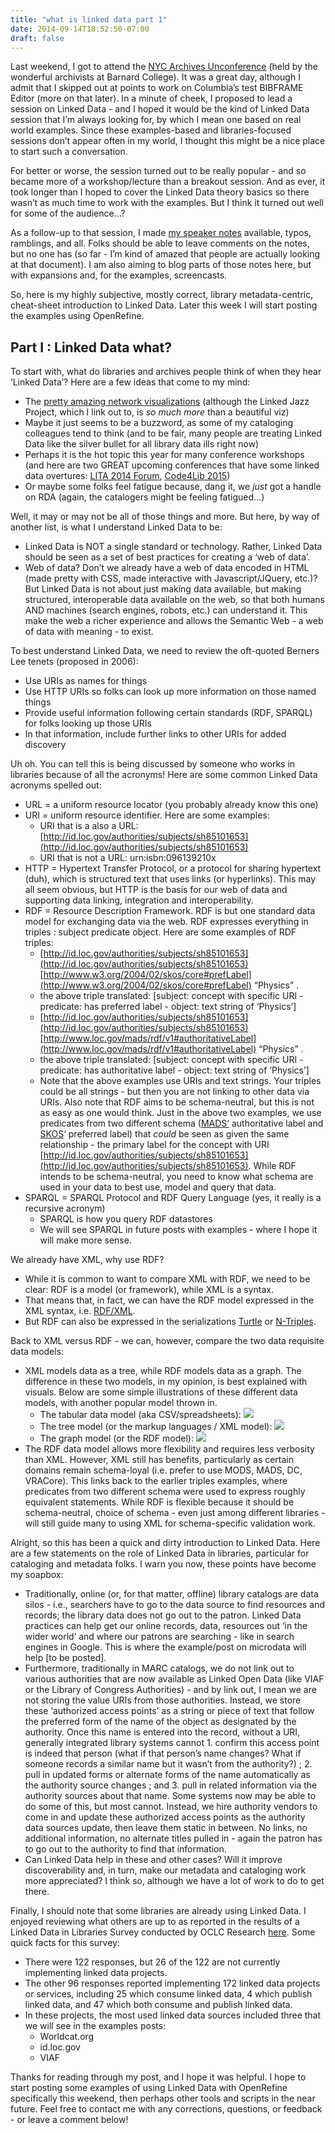 ```yaml
---
title: "what is linked data part 1"
date: 2014-09-14T18:52:50-07:00
draft: false
---
```


Last weekend, I got to attend the [NYC Archives Unconference](http://nycarchivesunconference.wordpress.com/) (held by the wonderful archivists at Barnard College). It was a great day, although I admit that I skipped out at points to work on Columbia’s test BIBFRAME Editor (more on that later). In a minute of cheek, I proposed to lead a session on Linked Data - and I hoped it would be the kind of Linked Data session that I’m always looking for, by which I mean one based on real world examples. Since these examples-based and libraries-focused sessions don’t appear often in my world, I thought this might be a nice place to start such a conversation.

For better or worse, the session turned out to be really popular - and so became more of a workshop/lecture than a breakout session. And as ever, it took longer than I hoped to cover the Linked Data theory basics so there wasn’t as much time to work with the examples. But I think it turned out well for some of the audience…?

As a follow-up to that session, I made [my speaker notes](https://docs.google.com/document/d/1MayAPDpxT05EwrxCaat826hk0U7g8GiRHQ6Y42V5SzY/edit?usp=sharing) available, typos, ramblings, and all. Folks should be able to leave comments on the notes, but no one has (so far - I’m kind of amazed that people are actually looking at that document). I am also aiming to blog parts of those notes here, but with expansions and, for the examples, screencasts.

So, here is my highly subjective, mostly correct, library metadata-centric, cheat-sheet introduction to Linked Data. Later this week I will start posting the examples using OpenRefine.

## Part I : Linked Data what?

To start with, what do libraries and archives people think of when they hear ‘Linked Data’? Here are a few ideas that come to my mind:

* The [pretty amazing network visualizations](http://linkedjazz.org/network/) (although the Linked Jazz Project, which I link out to, is _so much more_ than a beautiful viz)
* Maybe it just seems to be a buzzword, as some of my cataloging colleagues tend to think (and to be fair, many people are treating Linked Data like the silver bullet for all library data ills right now)
* Perhaps it is the hot topic this year for many conference workshops (and here are two GREAT upcoming conferences that have some linked data overtures: [LITA 2014 Forum](http://www.ala.org/lita/conferences/forum/2014/preconferences), [Code4Lib 2015](http://code4lib.org/conference/2015))
* Or maybe some folks feel fatigue because, dang it, we _just_ got a handle on RDA (again, the catalogers might be feeling fatigued…)

Well, it may or may not be all of those things and more. But here, by way of another list, is what I understand Linked Data to be:

* Linked Data is NOT a single standard or technology. Rather, Linked Data should be seen as a set of best practices for creating a ‘web of data’.
* Web of data? Don’t we already have a web of data encoded in HTML (made pretty with CSS, made interactive with Javascript/JQuery, etc.)? But Linked Data is not about just making data available, but making structured, interoperable data available on the web, so that both humans AND machines (search engines, robots, etc.) can understand it. This make the web a richer experience and allows the Semantic Web - a web of data with meaning - to exist.

To best understand Linked Data, we need to review the oft-quoted Berners Lee tenets (proposed in 2006):
* Use URIs as names for things
* Use HTTP URIs so folks can look up more information on those named things
* Provide useful information following certain standards (RDF, SPARQL) for folks looking up those URIs
* In that information, include further links to other URIs for added discovery

Uh oh. You can tell this is being discussed by someone who works in libraries because of all the acronyms! Here are some common Linked Data acronyms spelled out:

* URL = a uniform resource locator (you probably already know this one)
* URI = uniform resource identifier. Here are some examples:
  * URI that is a also a URL: [http://id.loc.gov/authorities/subjects/sh85101653](http://id.loc.gov/authorities/subjects/sh85101653)
  * URI that is not a URL: urn:isbn:096139210x
* HTTP = Hypertext Transfer Protocol, or a protocol for sharing hypertext (duh), which is structured text that uses links (or hyperlinks). This may all seem obvious, but HTTP is the basis for our web of data and supporting data linking, integration and interoperability.
* RDF = Resource Description Framework. RDF is but one standard data model for exchanging data via the web. RDF expresses everything in triples : subject predicate object. Here are some examples of RDF triples:
  * [http://id.loc.gov/authorities/subjects/sh85101653](http://id.loc.gov/authorities/subjects/sh85101653) [http://www.w3.org/2004/02/skos/core#prefLabel](http://www.w3.org/2004/02/skos/core#prefLabel) “Physics” .
  * the above triple translated: [subject: concept with specific URI - predicate: has preferred label - object: text string of ‘Physics’]
  * [http://id.loc.gov/authorities/subjects/sh85101653](http://id.loc.gov/authorities/subjects/sh85101653) [http://www.loc.gov/mads/rdf/v1#authoritativeLabel](http://www.loc.gov/mads/rdf/v1#authoritativeLabel) “Physics” .
  * the above triple translated: [subject: concept with specific URI - predicate: has authoritative label - object: text string of ‘Physics’]
  * Note that the above examples use URIs and text strings. Your triples could be all strings - but then you are not linking to other data via URIs. Also note that RDF aims to be schema-neutral, but this is not as easy as one would think. Just in the above two examples, we use predicates from two different schema ([MADS‘](http://www.loc.gov/standards/mads/) authoritative label and [SKOS](http://www.w3.org/2004/02/skos/)‘ preferred label) that _could_ be seen as given the same relationship - the primary label for the concept with URI [http://id.loc.gov/authorities/subjects/sh85101653](http://id.loc.gov/authorities/subjects/sh85101653). While RDF intends to be schema-neutral, you need to know what schema are used in your data to best use, model and query that data.
* SPARQL = SPARQL Protocol and RDF Query Language (yes, it really is a recursive acronym)
  * SPARQL is how you query RDF datastores
  * We will see SPARQL in future posts with examples - where I hope it will make more sense.

We already have XML, why use RDF?

* While it is common to want to compare XML with RDF, we need to be clear: RDF is a model (or framework), while XML is a syntax.
* That means that, in fact, we can have the RDF model expressed in the XML syntax, i.e. [RDF/XML](http://www.w3.org/TR/REC-rdf-syntax/).
* But RDF can also be expressed in the serializations [Turtle](http://www.w3.org/TR/turtle/) or [N-Triples](http://www.w3.org/2001/sw/RDFCore/ntriples/).

Back to XML versus RDF - we can, however, compare the two data requisite data models:

* XML models data as a tree, while RDF models data as a graph. The difference in these two models, in my opinion, is best explained with visuals. Below are some simple illustrations of these different data models, with another popular model thrown in.
  * The tabular data model (aka CSV/spreadsheets): ![](/images/tabular_model.png)
  * The tree model (or the markup languages / XML model): ![](/images/tree_model.png)
  * The graph model (or the RDF model): ![](/images/rdf_model.png)
* The RDF data model allows more flexibility and requires less verbosity than XML. However, XML still has benefits, particularly as certain domains remain schema-loyal (i.e. prefer to use MODS, MADS, DC, VRACore). This links back to the earlier triples examples, where predicates from two different schema were used to express roughly equivalent statements. While RDF is flexible because it should be schema-neutral, choice of schema - even just among different libraries - will still guide many to using XML for schema-specific validation work.

Alright, so this has been a quick and dirty introduction to Linked Data. Here are a few statements on the role of Linked Data in libraries, particular for cataloging and metadata folks. I warn you now, these points have become my soapbox:

* Traditionally, online (or, for that matter, offline) library catalogs are data silos - i.e., searchers have to go to the data source to find resources and records; the library data does not go out to the patron. Linked Data practices can help get our online records, data, resources out ‘in the wider world’ and where our patrons are searching - like in search engines in Google. This is where the example/post on microdata will help [to be posted].
* Furthermore, traditionally in MARC catalogs, we do not link out to various authorities that are now available as Linked Open Data (like VIAF or the Library of Congress Authorities) - and by link out, I mean we are not storing the value URIs from those authorities. Instead, we store these ‘authorized access points’ as a string or piece of text that follow the preferred form of the name of the object as designated by the authority. Once this name is entered into the record, without a URI, generally integrated library systems cannot 1. confirm this access point is indeed that person (what if that person’s name changes? What if someone records a similar name but it wasn’t from the authority?) ; 2. pull in updated forms or alternate forms of the name automatically as the authority source changes ; and 3. pull in related information via the authority sources about that name. Some systems now may be able to do some of this, but most cannot. Instead, we hire authority vendors to come in and update these authorized access points as the authority data sources update, then leave them static in between. No links, no additional information, no alternate titles pulled in - again the patron has to go out to the authority to find that information.
* Can Linked Data help in these and other cases? Will it improve discoverability and, in turn, make our metadata and cataloging work more appreciated? I think so, although we have a lot of work to do to get there.

Finally, I should note that some libraries are already using Linked Data. I enjoyed reviewing what others are up to as reported in the results of a Linked Data in Libraries Survey conducted by OCLC Research [here](http://hangingtogether.org/?p=4137). Some quick facts for this survey:

* There were 122 responses, but 26 of the 122 are not currently implementing linked data projects.
* The other 96 responses reported implementing 172 linked data projects or services, including 25 which consume linked data, 4 which publish linked data, and 47 which both consume and publish linked data.
* In these projects, the most used linked data sources included three that we will see in the examples posts:
  * Worldcat.org
  * id.loc.gov
  * VIAF

Thanks for reading through my post, and I hope it was helpful. I hope to start posting some examples of using Linked Data with OpenRefine specifically this weekend, then perhaps other tools and scripts in the near future. Feel free to contact me with any corrections, questions, or feedback - or leave a comment below!
